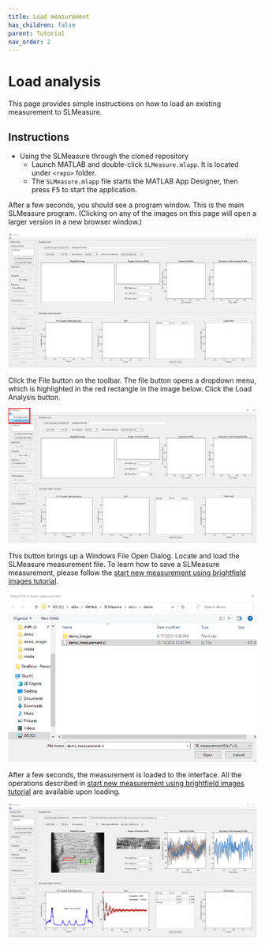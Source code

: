 ```yaml
---
title: Load measurement
has_children: false
parent: Tutorial
nav_order: 2
---
```


# Load analysis

This page provides simple instructions on how to load an existing measurement to SLMeasure.

## Instructions

+ Using the SLMeasure through the cloned repository
    - Launch MATLAB and double-click `SLMeasure.mlapp`. It is located under `<repo>` folder. 
    - The `SLMeasure.mlapp` file starts the MATLAB App Designer, then press <kbd>F5</kbd> to start the application.

After a few seconds, you should see a program window. This is the main SLMeasure program. (Clicking on any of the images on this page will open a larger version in a new browser window.)

<a href="media/start_up_window.png" target="_blank">![Startup window](media/start_up_window.png)</a>

Click the File button on the toolbar. The file button opens a dropdown menu, which is highlighted in the red rectangle in the image below. Click the Load Analysis button.

<a href="media/load_measurement.png" target="_blank">![Load measurement button](media/load_measurement.png)</a>

This button brings up a Windows File Open Dialog. Locate and load the SLMeasure measurement file. To learn how to save a SLMeasure measurement, please follow the [start new measurement using brightfield images tutorial](../start_new_measurement_using_brightfield_images/start_new_measurement_using_brightfield_images.html).

<a href="media/load_measurement_file.png" target="_blank">![Load measurement dialog](media/load_measurement_file.png)</a>

After a few seconds, the measurement is loaded to the interface. All the operations described in [start new measurement using brightfield images tutorial](../start_new_measurement_using_brightfield_images/start_new_measurement_using_brightfield_images.html) are available upon loading.

<a href="media/loaded_measurement.png" target="_blank">![Loaded measurement](media/loaded_measurement.png)</a>


